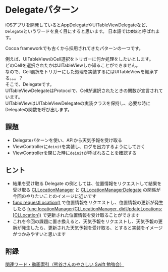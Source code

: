 # Delegateパターン

iOSアプリを開発しているとAppDelegateやUITableViewDelegateなど、  
`Delegate`というワードを良く目にすると思います。
日本語では`委譲`と呼ばれます。

Cocoa frameworkでも古くから採用されてきたパターンの一つです。

例えば、UITableViewのCell選択をトリガーに何か処理をしたいとします。  
どのCellを選択されたかはUITableViewしか知ることができません。  
なので、Cell選択をトリガーにした処理を実装するにはUITableViewを継承する。。。？  
そこで、Delegateです。  
UITableViewDelegateはProtocolで、Cellが選択されたときの関数が宣言されています。  
UITableViewはUITableViewDelegateの実装クラスを保持し、必要な時にDelegateの関数を呼び出します。

## 課題
- Delegateパターンを使い、APIから天気予報を受け取る
- ViewControllerに`deinit`を実装し、ログを出力するようにしておく
- ViewControllerを閉じた時に`deinit`が呼ばれることを確認する

## ヒント
- 結果を受け取る Delegate の例としては、位置情報をリクエストして結果を受け取る [CLLocationManager](https://developer.apple.com/documentation/corelocation/cllocationmanager) と [CLLocationManagerDelegate](https://developer.apple.com/documentation/corelocation/cllocationmanagerdelegate) の関係が今回のやりたいことのイメージに近いです
- [func requestLocation()](https://developer.apple.com/documentation/corelocation/cllocationmanager/1620548-requestlocation) で位置情報をリクエストし、位置情報の更新が発生したら [func locationManager(CLLocationManager, didUpdateLocations: [CLLocation])](https://developer.apple.com/documentation/corelocation/cllocationmanagerdelegate/1423615-locationmanager) で更新された位置情報を受け取ることができます
- これを今回の課題に置き換えると、天気予報をリクエストし、天気予報の更新が発生したら、更新された天気予報を受け取る、とすると実装をイメージがつかみやすいと思います

## 附録
[関連ワード・動画索引（熊谷さんのやさしい Swift 勉強会）](https://yumemi.notion.site/9a80a2dce3374ac68f67980ed633c038)
